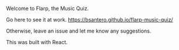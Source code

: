 Welcome to Flarp, the Music Quiz.

Go here to see it at work.
https://bsantero.github.io/flarp-music-quiz/

Otherwise, leave an issue and let me know any suggestions.

This was built with React.
